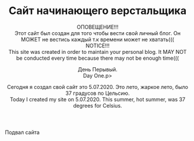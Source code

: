 <!DOCTYPE html>
<html lang="ru">
  <head>
    <meta charset="utf-8">
    <title>Сайт начинающего верстальщика</title>
    <link rel="stylesheet" href="style.css">
  </head>
  <body>
    <header>
      <h1>Сайт начинающего верстальщика</h1>
      <p>ОПОВЕЩЕНИЕ!!!
      <br>Этот сайт был создан для того чтобы вести свой личный блог.
      Он МОЖЕТ не вестись каждый т.к времени может не хватать(((
      <br>NOTICE!!!
      <br>This site was created in order to maintain your personal blog.
        It MAY NOT be conducted every time because there may not be enough time(((</p>
       <p>День Перывый. 
       <br>Day One.p>
       <p>Сегодня я создал свой сайт это 5.07.2020.
       Это лето, жаркое лето, было 37 градусов по Цельсию.
       <br>Today I created my site on 5.07.2020.
        This summer, hot summer, was 37 degrees for Celsius.</p>
    </header>
    <main>
      <nav>
      </nav>
    </main>
    <footer>
      Подвал сайта
    </footer>
  </body>
</html>
